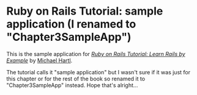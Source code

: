 # Ruby on Rails Tutorial: sample application (I renamed to "Chapter3SampleApp")

This is the sample application for
[*Ruby on Rails Tutorial: Learn Rails by Example*](http://railstutorial.org/)
by [Michael Hartl](http://michaelhartl.com/).

The tutorial calls it "sample application" but I wasn't sure if it was just for this chapter or for the rest of the book so renamed it to "Chapter3SampleApp" instead. Hope that's alright...
